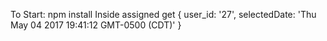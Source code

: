 To Start: npm install
Inside assigned get  { user_id: '27',
  selectedDate: 'Thu May 04 2017 19:41:12 GMT-0500 (CDT)' }
